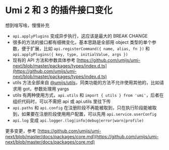 # Umi 2 和 3 的插件接口变化

想到啥写啥，慢慢补充

- `api.applyPlugins` 变成异步执行，这应该是最大的 BREAK CHANGE
- 很多的方法的接口都有细微变化，基本思路是全部用 object 类型的单个参数，便于扩展，比如 `api.registerCommand({ name, alias, fn })` 和 `api.applyPlugins({ key, type, initialValue, args })`
- 现有的 API 方法和参数具体参考 [https://github.com/umijs/umi-next/blob/master/packages/types/index.d.ts](https://github.com/umijs/umi-next/blob/master/packages/types/index.d.ts)
- utils 方法全部来自 [@umijs/utils](https://github.com/umijs/umi-next/blob/master/packages/utils/src/index.ts)，同类功能的方法不允许使用其他的，比如请求用 got，参数处理用 yargs
- utils 有两种使用方式，`api.utils` 和 `import { utils } from 'umi'`，后者在组织代码时，可以不需把 api 或 api.utils 里往下传
- `api.paths` 和 `api.config` 在注册阶段不再能被取到，只在执行阶段能被取到，如果要在注册阶段使用用户配置，可以先用 `api.service.userConfig`
- `api.log` 变成 `api.logger.(log|info|debug|error|warn|profile)`

更多变更，参考 [https://github.com/umijs/umi-next/blob/master/docs/packages/core.md](https://github.com/umijs/umi-next/blob/master/docs/packages/core.md)
